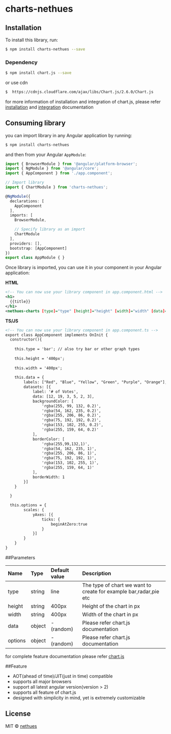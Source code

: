 # charts-nethues

## Installation

To install this library, run:

```bash
$ npm install charts-nethues --save
```

### Dependency

```bash
$ npm install chart.js --save
```
or use cdn

```bash
$  https://cdnjs.cloudflare.com/ajax/libs/Chart.js/2.6.0/Chart.js
```
for more information of installation and integration of chart.js, please refer [installation](http://www.chartjs.org/docs/latest/getting-started/installation.html) and [integration](http://www.chartjs.org/docs/latest/getting-started/integration.html) documentation

## Consuming library

you can import library in any Angular application by running:

```bash
$ npm install charts-nethues
```

and then from your Angular `AppModule`:

```typescript
import { BrowserModule } from '@angular/platform-browser';
import { NgModule } from '@angular/core';
import { AppComponent } from './app.component';

// Import library
import { ChartModule } from 'charts-nethues';

@NgModule({
  declarations: [
    AppComponent
  ],
  imports: [
    BrowserModule,

    // Specify library as an import
    ChartModule
  ],
  providers: [],
  bootstrap: [AppComponent]
})
export class AppModule { }
```

Once library is imported, you can use it in your component in your Angular application:

**HTML**

```xml
<!-- You can now use your library component in app.component.html -->
<h1>
  {{title}}
</h1>
<nethues-charts [type]="type" [height]="height" [width]="width" [data]="data" [options]="options"></nethues-charts>
```
**TS/JS**

```xml
<!-- You can now use your library component in app.component.ts -->
export class AppComponent implements OnInit {
  constructor(){
  
    this.type = 'bar'; // also try bar or other graph types
  
    this.height = '400px';
  
    this.width = '400px';
  
    this.data = {
        labels: ["Red", "Blue", "Yellow", "Green", "Purple", "Orange"],
        datasets: [{
            label: '# of Votes',
            data: [12, 19, 3, 5, 2, 3],
            backgroundColor: [
                'rgba(255, 99, 132, 0.2)',
                'rgba(54, 162, 235, 0.2)',
                'rgba(255, 206, 86, 0.2)',
                'rgba(75, 192, 192, 0.2)',
                'rgba(153, 102, 255, 0.2)',
                'rgba(255, 159, 64, 0.2)'
            ],
            borderColor: [
                'rgba(255,99,132,1)',
                'rgba(54, 162, 235, 1)',
                'rgba(255, 206, 86, 1)',
                'rgba(75, 192, 192, 1)',
                'rgba(153, 102, 255, 1)',
                'rgba(255, 159, 64, 1)'
            ],
            borderWidth: 1
        }]
    } 
    
  }

  this.options = {
        scales: {
            yAxes: [{
                ticks: {
                    beginAtZero:true
                }
            }]
        }
    }
}
```





##Parameters


| Name          | Type          | Default value       |  Description                            |
|:--------------|:--------------|:--------------------|:----------------------------------------|
| type          | string        | line                | The type of chart we want to create     for                                                     example bar,radar,pie etc               
| height        | string        | 400px               | Height of the chart in px               |
| width         | string        | 400px               | Width of the chart in px                |
| data          | object        | - (random)          | Please refer chart.js documentation     |
| options       | object        | - (random)          | Please refer chart.js documentation     |

for complete feature documentation please refer [chart.js](http://www.chartjs.org/docs/latest/)

##Feature

* AOT(ahead of time)/JIT(just in time) compatible
* supports all major browsers
* support all latest angular version(version > 2)
* supports all feature of chart.js
* designed with simplicity in mind, yet is extremely customizable


## License

MIT © [nethues](mailto:saurabh@nethues.com)
